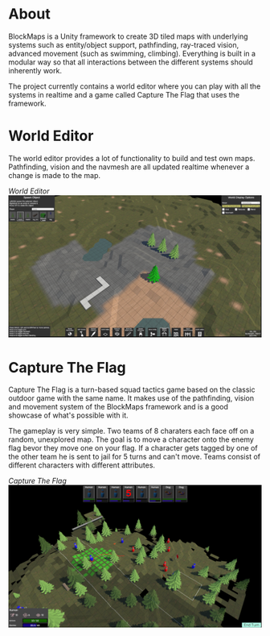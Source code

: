# About
BlockMaps is a Unity framework to create 3D tiled maps with underlying systems such as entity/object support, pathfinding, ray-traced vision, advanced movement (such as swimming, climbing). Everything is built in a modular way so that all interactions between the different systems should inherently work.

The project currently contains a world editor where you can play with all the systems in realtime and a game called Capture The Flag that uses the framework.

# World Editor
The world editor provides a lot of functionality to build and test own maps. Pathfinding, vision and the navmesh are all updated realtime whenever a change is made to the map.
<br/>

*World Editor*
<br/><img src="Screenshots/editor_01.png" alt="editor_01" width="600" /><br/>


# Capture The Flag
Capture The Flag is a turn-based squad tactics game based on the classic outdoor game with the same name. It makes use of the pathfinding, vision and movement system of the BlockMaps framework and is a good showcase of what's possible with it.

The gameplay is very simple. Two teams of 8 charaters each face off on a random, unexplored map. The goal is to move a character onto the enemy flag bevor they move one on your flag. If a character gets tagged by one of the other team he is sent to jail for 5 turns and can't move. Teams consist of different characters with different attributes.

*Capture The Flag*
<br/><img src="Screenshots/ctf_01.png" alt="ctf_01" width="600" /><br/>



